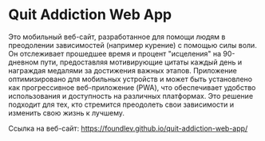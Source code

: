 # Quit Addiction Web App

Это мобильный веб-сайт, разработанное для помощи людям в преодолении зависимостей (например курение) с помощью силы воли. Он отслеживает прошедшее время и процент "исцеления" на 90-дневном пути, предоставляя мотивирующие цитаты каждый день и награждая медалями за достижения важных этапов.
Приложение оптимизировано для мобильных устройств и может быть установлено как прогрессивное веб-приложение (PWA), что обеспечивает удобство использования и доступность на различных платформах. Это решение подходит для тех, кто стремится преодолеть свои зависимости и изменить свою жизнь к лучшему.

Ссылка на веб-сайт: https://foundlev.github.io/quit-addiction-web-app/
